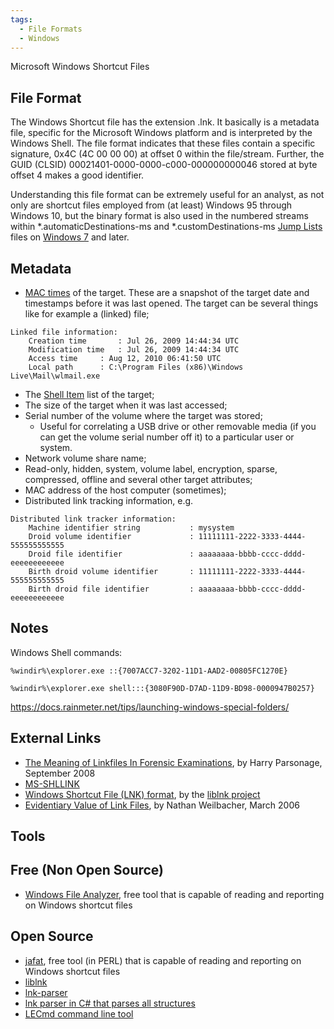 ```yaml
---
tags:
  - File Formats
  - Windows
---
```

Microsoft Windows Shortcut Files

## File Format

The Windows Shortcut file has the extension .lnk. It basically is a
metadata file, specific for the Microsoft Windows platform and is
interpreted by the Windows Shell. The file format indicates that these
files contain a specific signature, 0x4C (4C 00 00 00) at offset 0
within the file/stream. Further, the GUID (CLSID)
00021401-0000-0000-c000-000000000046 stored at byte offset 4 makes a
good identifier.

Understanding this file format can be extremely useful for an analyst,
as not only are shortcut files employed from (at least) Windows 95
through Windows 10, but the binary format is also used in the numbered
streams within \*.automaticDestinations-ms and \*.customDestinations-ms
[Jump Lists](jump_lists.md) files on [Windows 7](windows_7.md) and later.

## Metadata

* [MAC times](mac_times.md) of the target. These are a snapshot
  of the target date and timestamps before it was last opened. The
  target can be several things like for example a (linked) file;

```
Linked file information:
    Creation time       : Jul 26, 2009 14:44:34 UTC
    Modification time   : Jul 26, 2009 14:44:34 UTC
    Access time     : Aug 12, 2010 06:41:50 UTC
    Local path      : C:\Program Files (x86)\Windows Live\Mail\wlmail.exe
```

* The [Shell Item](shell_item.md) list of the target;
* The size of the target when it was last accessed;
* Serial number of the volume where the target was stored;
  * Useful for correlating a USB drive or other removable media (if you
    can get the volume serial number off it) to a particular user or
    system.
* Network volume share name;
* Read-only, hidden, system, volume label, encryption, sparse,
  compressed, offline and several other target attributes;
* MAC address of the host computer (sometimes);
* Distributed link tracking information, e.g.

```
Distributed link tracker information:
    Machine identifier string           : mysystem
    Droid volume identifier             : 11111111-2222-3333-4444-555555555555
    Droid file identifier               : aaaaaaaa-bbbb-cccc-dddd-eeeeeeeeeeee
    Birth droid volume identifier       : 11111111-2222-3333-4444-555555555555
    Birth droid file identifier         : aaaaaaaa-bbbb-cccc-dddd-eeeeeeeeeeee
```

## Notes

Windows Shell commands:

    %windir%\explorer.exe ::{7007ACC7-3202-11D1-AAD2-00805FC1270E}

    %windir%\explorer.exe shell:::{3080F90D-D7AD-11D9-BD98-0000947B0257}

<https://docs.rainmeter.net/tips/launching-windows-special-folders/>

## External Links

* [The Meaning of Linkfiles In Forensic Examinations](http://computerforensics.parsonage.co.uk/downloads/TheMeaningofLIFE.pdf),
  by Harry Parsonage, September 2008
* [MS-SHLLINK](https://learn.microsoft.com/en-us/openspecs/windows_protocols/ms-shllink/16cb4ca1-9339-4d0c-a68d-bf1d6cc0f943)
* [Windows Shortcut File (LNK) format](https://github.com/libyal/liblnk/blob/main/documentation/Windows%20Shortcut%20File%20(LNK)%20format.asciidoc),
  by the [liblnk project](liblnk.md)
* [Evidentiary Value of Link Files](https://www.forensicfocus.com/articles/evidentiary-value-of-link-files/),
  by Nathan Weilbacher, March 2006

## Tools

## Free (Non Open Source)

* [Windows File Analyzer](http://mitec.cz/wfa.html), free tool that is
  capable of reading and reporting on Windows shortcut files

## Open Source

* [jafat](https://jafat.sourceforge.net/files.html), free tool (in PERL)
  that is capable of reading and reporting on Windows shortcut files
* [liblnk](liblnk.md)
* [lnk-parser](https://code.google.com/archive/p/lnk-parser)
* [lnk parser in C# that parses all structures](https://github.com/EricZimmerman/Lnk/)
* [LECmd command line tool](https://github.com/EricZimmerman/LECmd/)

